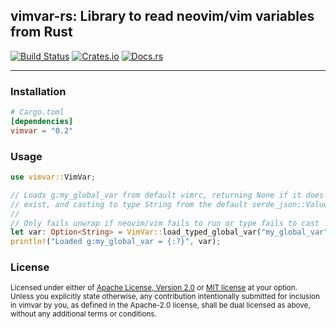 ## vimvar-rs: Library to read neovim/vim variables from Rust

[![Build Status][build_img]][build_lnk]
[![Crates.io][crates_img]][crates_lnk]
[![Docs.rs][doc_img]][doc_lnk]

[build_img]: https://github.com/chipsenkbeil/vimvar-rs/workflows/CI/badge.svg
[build_lnk]: https://github.com/chipsenkbeil/vimvar-rs/actions
[crates_img]: https://img.shields.io/crates/v/vimvar.svg
[crates_lnk]: https://crates.io/crates/vimvar
[doc_img]: https://docs.rs/vimvar/badge.svg
[doc_lnk]: https://docs.rs/vimvar

---

### Installation

```toml
# Cargo.toml
[dependencies]
vimvar = "0.2"
```

### Usage

```rust
use vimvar::VimVar;

// Loads g:my_global_var from default vimrc, returning None if it does not
// exist, and casting to type String from the default serde_json::Value
//
// Only fails unwrap if neovim/vim fails to run or type fails to cast
let var: Option<String> = VimVar::load_typed_global_var("my_global_var").unwrap();
println!("Loaded g:my_global_var = {:?}", var);
```

### License

<sup>
Licensed under either of <a href="LICENSE-APACHE">Apache License, Version
2.0</a> or <a href="LICENSE-MIT">MIT license</a> at your option.
</sup>

<br>

<sub>
Unless you explicitly state otherwise, any contribution intentionally submitted
for inclusion in vimvar by you, as defined in the Apache-2.0 license, shall be
dual licensed as above, without any additional terms or conditions.
</sub>
